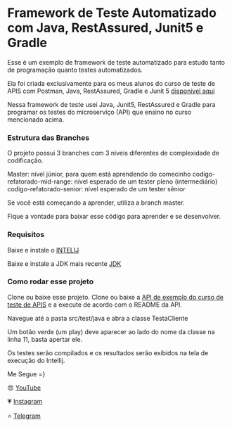# Framework de Teste Automatizado com Java, RestAssured, Junit5 e Gradle

Esse é um exemplo de framework de teste automatizado para estudo tanto de programação quanto testes automatizados.

Ela foi criada exclusivamente para os meus alunos do curso de teste de APIS com Postman, Java, RestAssured, Gradle e Junit 5 [disponível aqui](https://viniciuspessoni.com/curso-testando-apis-com-postman-do-zero)

Nessa framework de teste usei Java, Junit5, RestAssured e Gradle para programar os testes do microserviço (API) que ensino no curso mencionado acima.

### Estrutura das Branches

O projeto possui 3 branches com 3 níveis diferentes de complexidade de codificação. 

Master: nível júnior, para quem está aprendendo do comecinho
codigo-refatorado-mid-range: nível esperado de um tester pleno (intermediário)
codigo-refatorado-senior: nível esperado de um tester sênior 

Se você está começando a aprender, utiliza a branch master.  

Fique a vontade para baixar esse código para aprender e se desenvolver.

### Requisitos

Baixe e instale o [INTELIJ](https://www.jetbrains.com/idea/)

Baixe e instale a JDK mais recente [JDK](https://www.oracle.com/technetwork/java/javase/downloads/jdk8-downloads-2133151.html)


### Como rodar esse projeto 
Clone ou baixe esse projeto.
Clone ou baixe a [API de exemplo do curso de teste de APIS](https://github.com/vinnypessoni/exemplo-API) e a execute de acordo com o README da API.

Navegue até a pasta src/test/java e abra a classe TestaCliente

Um botão verde (um play) deve aparecer ao lado do nome da classe na linha 11, basta apertar ele.

Os testes serão compilados e os resultados serão exibidos na tela de execução do Intellij.

Me Segue =}

😍 [YouTube]( https://www.youtube.com/c/pessonizando) 

💗 [Instagram](https://www.instagram.com/pessonizando)

⭐ [Telegram](https://t.me/pessonizando)
